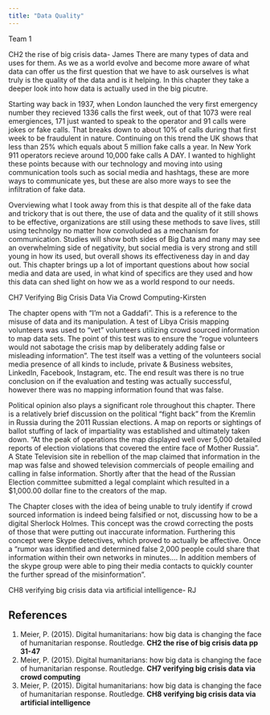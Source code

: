 ```yaml
---
title: "Data Quality"
---
```


Team 1

CH2 the rise of big crisis data- James
There are many types of data and uses for them. As we as a world evolve and become more aware of what data can offer us the first question that we have to ask ourselves is what truly is the quality of the data and is it helping. In this chapter they take a deeper look into how data is actually used in the big picutre.

Starting way back in 1937, when London launched the very first emergency number they recieved 1336 calls the first week, out of that 1073 were real emergiences, 171 just wanted to speak to the operator and 91 calls were jokes or fake calls. That breaks down to about 10% of calls during that first week to be fraudulent in nature. Continuing on this trend the UK shows that less than 25% which equals about 5 million fake calls a year. In New York 911 operators recieve around 10,000 fake calls A DAY. I wanted to highlight these points because with our technology and moving into using communication tools such as social media and hashtags, these are more ways to communicate yes, but these are also more ways to see the infiltration of fake data. 

Overviewing what I took away from this is that despite all of the fake data and trickory that is out there, the use of data and the quality of it still shows to be effective, organizations are still using these methods to save lives, still using technolgy no matter how convoluded as a mechanism for communication. Studies will show both sides of Big Data and many may see an overwhelming side of negativity, but social media is very strong and still young in how its used, but overall shows its effectiveness day in and day out. This chapter brings up a lot of important questions about how social media and data are used, in what kind of specifics are they used and how this data can shed light on how we as a world respond to our needs. 



CH7 Verifying Big Crisis Data Via Crowd Computing-Kirsten

The chapter opens with “I’m not a Gaddafi”. This is a reference to the misuse of data and its manipulation. A test of Libya Crisis mapping volunteers was used to “vet” volunteers utilizing crowd sourced information to map data sets. The point of this test was to ensure the “rogue volunteers would not sabotage the crisis map by deliberately adding false or misleading information”. The test itself was a vetting of the volunteers social media presence of all kinds to include, private & Business websites, LinkedIn, Facebook, Instagram, etc. The end result was there is no true conclusion on if the evaluation and testing was actually successful, however there was no mapping information found that was false.

Political opinion also plays a significant role throughout this chapter. There is a relatively brief discussion on the political “fight back” from the Kremlin in Russia during the 2011 Russian elections. A map on reports or sightings of ballot stuffing of lack of impartiality was established and ultimately taken down. “At the peak of operations the map displayed well over 5,000 detailed reports of election violations that covered the entire face of Mother Russia”. A State Television site in rebellion of the map claimed that information in the map was false and showed television commercials of people emailing and calling in false information. Shortly after that the head of the Russian Election committee submitted a legal complaint which resulted in a $1,000.00 dollar fine to the creators of the map. 

The Chapter closes with the idea of being unable to truly identify if crowd sourced information is indeed being falsified or not, discussing how to be a digital Sherlock Holmes. This concept was the crowd correcting the posts of those that were putting out inaccurate information. Furthering this concept were Skype detectives, which proved to actually be affective. Once a “rumor was identified and determined false 2,000 people could share that information within their own networks in minutes…. In addition members of the skype group were able to ping their media contacts to quickly counter the further spread of the misinformation”. 


CH8 verifying big crisis data via artificial intelligence- RJ




## References

1.	Meier, P. (2015). Digital humanitarians: how big data is changing the face of humanitarian response. Routledge. **CH2 the rise of big crisis data pp 31-47**
2.	Meier, P. (2015). Digital humanitarians: how big data is changing the face of humanitarian response. Routledge. **CH7 verifying big crisis data via crowd computing**
3.	Meier, P. (2015). Digital humanitarians: how big data is changing the face of humanitarian response. Routledge. **CH8 verifying big crisis data via artificial intelligence** 




